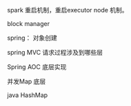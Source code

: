 spark 重启机制，重启executor node 机制。

block manager



spring： 对象创建

spring MVC 请求过程涉及到哪些层

Spring AOC 底层实现

并发Map 底层

java HashMap 



